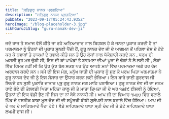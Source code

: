 ```yaml
---
title: "ਸਤਿਗੁਰੁ ਨਾਨਕ ਪ੍ਰਗਟਿਆ"
description: "ਸਤਿਗੁਰੁ ਨਾਨਕ ਪ੍ਰਗਟਿਆ"
pubDate: "2023-09-17T05:24:43.935Z"
heroImage: "/blog-placeholder-3.jpg"
sikhGuruJiSlug: "guru-nanak-dev-ji"
---
```


ਜਦੋ ਰਾਜ ਤੇ ਸਮਾਜ ਵੱਲੋਂ ਕੀਤੇ ਜਾ ਰਹੇ ਅਤਿਆਚਾਰ ਨਾਲ ਬਿਹਬਲ ਹੋ ਕੇ ਜਨਤਾ ਪੁਕਾਰ ਕਰਦੀ ਹੈ ਤਾਂ ਪਰਮਾਤਮਾ ਨੂੰ ਉਹਨਾਂ ਦੀ ਪੁਕਾਰ ਸੁਨਣੀ ਪੈਂਦੀ ਹੈਂ, ਗੁਰੂ ਨਾਨਕ ਦੇਵ ਜੀ ਦੇ ਆਗਮਨ ਤੋਂ ਪਹਿਲਾ ਦੇਸ਼ ਦੇ ਟੋਟੇ ਕਰ ਕੇ ਨਵਾਬਾਂ ਤੇ ਹਾਕਮਾਂ ਦੇ ਹਵਾਲੇ ਕੀਤੇ ਸਨ ਤੇ ਉਹ ਲੋਕਾਂ ਨਾਲ ਧੱਕੇਸ਼ਾਹੀ ਕਰਦੇ ਸਨ , ਧਰਮ ਦੀ ਅਸਲੀ ਰੂਹ ਮਰ ਚੁੱਕੀ ਸੀ, ਇਸ ਦੀ ਥਾਂ ਪਾਖੰਡਾਂ ਤੇ ਬਾਹਮਣਾ ਦੀਆਂ ਪੂਜਾ ਦੇ ਢੰਗਾਂ ਨੇ ਲੈ ਲਈ ਸੀ , ਲੋਕਾਂ ਵਿੱਚ ਹਿੰਮਤ ਨਹੀਂ ਸੀ ਕਿ ਉਹ ਕੁੱਝ ਬੋਲ ਸਕਣ ਪਰ ਉਹ ਆਪਣੇ ਮਨਾਂ ਵਿੱਚ ਪਰਮਾਤਮਾ ਅਗੇ ਹਰ ਰੋਜ ਅਰਦਾਸ ਕਰਦੇ ਸਨ। ਸਮੇਂ ਦੀ ਇਸ ਮੰਗ, ਮਨੁੱਖ ਜਾਤੀ ਦੀ ਪੁਕਾਰ ਨੂੰ ਸੁਣ ਕੇ ਪਰਮ ਪਿਤਾ ਪਰਮਾਤਮਾ ਨੇ ਗੁਰੂ ਨਾਨਕ ਦੇਵ ਜੀ ਨੂੰ ਇਸ ਸੰਸਾਰ ਦਾ ਉਧਾਰ ਕਰਨ ਲਈ ਭੇਜਿਆ। ਇਸ ਬਾਰੇ ਭਾਈ ਗੁਰਦਾਸ ਜੀ ਲਿਖਦੇ ਹਨ
ਸੁਣੀ ਪੁਕਾਰਿ ਦਾਤਾਰ ਪ੍ਭੁ ਗੁਰੁ ਨਾਨਕ ਜਗ ਮਾਹਿ ਪਠਾਇਆ।
ਗੁਰੂ ਨਾਨਕ ਦੇਵ ਜੀ ਦਾ ਜਨਮ ਰਾਏ ਭੋਏ ਦੀ ਤੰਲਵਡੀ ਪਿਤਾ ਮਹਿਤਾ ਕਾਲੂ ਜੀ ਤੇ ਮਾਤਾ ਤਿ੍ਪਤਾ ਜੀ ਦੇ ਘਰ ੧੪੬੯ ਈਸਵੀ ਨੂੰ ਹੋਇਆ, ਉਹਨਾਂ ਦੀ ਇਕ ਵੱਡੀ ਭੈਣ ਸੀ ਜਿਸ ਦਾ ਨਾਂ ਬੇਬੇ ਨਾਨਕੀ ਸੀ।
ਆਪ ਜੀ ਦਾ ਵਿਆਹ ੧੫੪੪ ਵਿੱਚ ਵਟਾਲੇ ਪਿੰਡ ਦੇ ਵਸਨੀਕ ਬਾਬਾ ਮੂਲ ਚੰਦ ਜੀ ਦੀ ਸਪੁੱਤਰੀ ਬੀਬੀ ਸੁਲੱਖਣੀ ਨਾਲ ਬਟਾਲੇ ਵਿੱਚ ਹੋਇਆ।
ਆਪ ਜੀ ਦੇ ਘਰ ਦੋ ਸਾਹਿਬਜਾਦੇ ਪੈਦਾ ਹੋਏ। ਵੱਡੇ ਸਾਹਿਬਜਾਦੇ ਬਾਬਾ ਸ੍ਰੀ ਚੰਦ ਜੀ ਤੇ ਛੋਟੇ ਸਾਹਿਬਜਾਦੇ ਬਾਬਾ ਲਖਮੀ ਦਾਸ ਜੀ।
